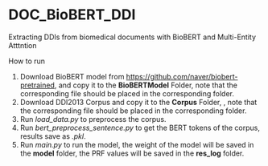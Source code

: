 # DOC_BioBERT_DDI
Extracting DDIs from biomedical documents with BioBERT and Multi-Entity Atttntion

How to run

1. Download BioBERT model from https://github.com/naver/biobert-pretrained, and copy it to the **BioBERTModel** Folder, note that the corresponding file should be placed in the corresponding folder.
2. Download DDI2013 Corpus and copy it to the **Corpus** Folder, , note that the corresponding file should be placed in the corresponding folder.
3. Run *load_data.py* to preprocess the corpus.
4. Run *bert_preprocess_sentence.py* to get the BERT tokens of the corpus, results save as *.pkl*. 
5. Run *main.py* to run the model, the weight of the model will be saved in the **model** folder, the PRF values will be saved in the **res_log** folder. 
